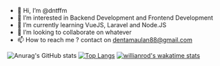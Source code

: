 - 👋 Hi, I’m @dntffm
- 👀 I’m interested in Backend Development and Frontend Development
- 🌱 I’m currently learning VueJS, Laravel and Node.JS
- 💞️ I’m looking to collaborate on whatever
- 📫 How to reach me ? contact on dentamaulan88@gmail.com

![Anurag's GitHub stats](https://github-readme-stats.vercel.app/api?username=dntffm&count_private=true)
[![Top Langs](https://github-readme-stats.vercel.app/api/top-langs/?username=dntffm&exclude_repo=github-readme-stats,anuraghazra.github.io)](https://github.com/anuraghazra/github-readme-stats)
[![willianrod's wakatime stats](https://github-readme-stats.vercel.app/api/wakatime?username=dntffm)](https://github.com/anuraghazra/github-readme-stats)
<!---
dntffm/dntffm is a ✨ special ✨ repository because its `README.md` (this file) appears on your GitHub profile.
You can click the Preview link to take a look at your changes.
--->
